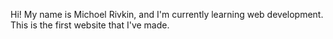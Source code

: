 Hi! 
My name is Michoel Rivkin, and I'm currently learning web development.
This is the first website that I've made.
